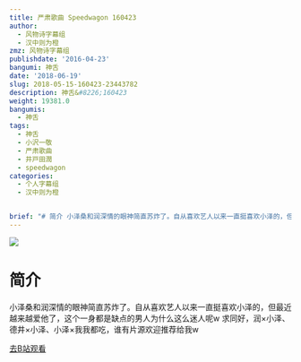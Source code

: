 ```yaml
---
title: 严肃歌曲 Speedwagon 160423
author:
  - 风物诗字幕组
  - 汉中则为橙
zmz: 风物诗字幕组
publishdate: '2016-04-23'
bangumi: 神舌
date: '2018-06-19'
slug: 2018-05-15-160423-23443782
description: 神舌&#8226;160423
weight: 19381.0
bangumis:
  - 神舌
tags:
  - 神舌
  - 小沢一敬
  - 严肃歌曲
  - 井戸田潤
  - speedwagon
categories:
  - 个人字幕组
  - 汉中则为橙


brief: "# 简介 小泽桑和润深情的眼神简直苏炸了。自从喜欢艺人以来一直挺喜欢小泽的，但最近越来越爱他了，这个一身都是缺点的男人为什么这么迷人呢w 求同好，润×小泽、德井×小泽、小泽×我我都吃，谁有片源欢迎推荐给我w"
---
```

![](https://i.imgur.com/arQvfwS.jpg)
# 简介  
小泽桑和润深情的眼神简直苏炸了。自从喜欢艺人以来一直挺喜欢小泽的，但最近越来越爱他了，这个一身都是缺点的男人为什么这么迷人呢w
求同好，润×小泽、德井×小泽、小泽×我我都吃，谁有片源欢迎推荐给我w  

[去B站观看](https://www.bilibili.com/video/av23443782/)
 
